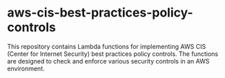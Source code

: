 # aws-cis-best-practices-policy-controls
This repository contains Lambda functions for implementing AWS CIS (Center for Internet Security) best practices policy controls. The functions are designed to check and enforce various security controls in an AWS environment.

